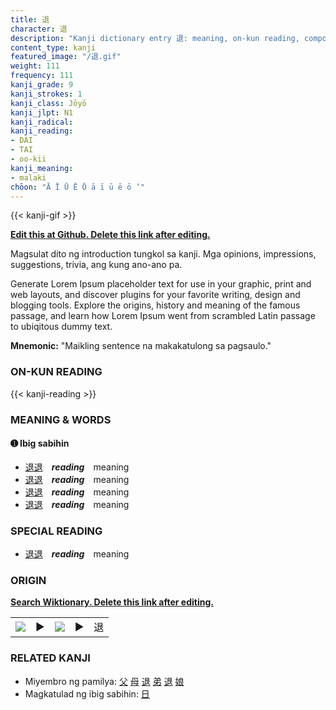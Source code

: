 ```yaml
---
title: 退
character: 退
description: "Kanji dictionary entry 退: meaning, on-kun reading, compounds, origin, related kanji"
content_type: kanji
featured_image: "/退.gif"
weight: 111
frequency: 111
kanji_grade: 9
kanji_strokes: 1
kanji_class: Jōyō
kanji_jlpt: N1
kanji_radical: 
kanji_reading: 
- DAI
- TAI
- oo-kii
kanji_meaning:
- malaki
chōon: "Ā Ī Ū Ē Ō ā ī ū ē ō ’"
---
```

[//]: # (Don't edit the line below. Kanji animated GIF code is automatically generated.)
{{< kanji-gif >}}

[//]: # (Edit below this line.)

**[Edit this at Github. Delete this link after editing.](https://github.com/tim0g/tim/tree/main/content/kanji/退/index.md)**

Magsulat dito ng introduction tungkol sa kanji. Mga opinions, impressions, suggestions, trivia, ang kung ano-ano pa.

Generate Lorem Ipsum placeholder text for use in your graphic, print and web layouts, and discover plugins for your favorite writing, design and blogging tools. Explore the origins, history and meaning of the famous passage, and learn how Lorem Ipsum went from scrambled Latin passage to ubiqitous dummy text.
 
**Mnemonic:** "Maikling sentence na makakatulong sa pagsaulo."

### ON-KUN READING

[//]: # (Don't edit the line below. ON-KUN READING code is automatically generated.)
{{< kanji-reading >}}

### MEANING & WORDS

#### ➊ **Ibig sabihin**
  - [退](../退)[退](../退)　***reading***　meaning
  - [退](../退)[退](../退)　***reading***　meaning
  - [退](../退)[退](../退)　***reading***　meaning
  - [退](../退)[退](../退)　***reading***　meaning

### SPECIAL READING
  - [退](../退)[退](../退)　***reading***　meaning

### ORIGIN

**[Search Wiktionary. Delete this link after editing.](https://wiktionary.org/wiki/退)**
<table class="kanji-table"><tr><td>
<img src="60px-退-bronze.svg.png">
</td><td>▶</td><td>
<img src="60px-退-oracle.svg.png">
</td><td>▶</td>
<td class="kanji-origin">退</td>
</tr></table>

### RELATED KANJI
- Miyembro ng pamilya: [父](../父) [母](../母) [退](../退) [弟](../弟) [退](../退) [娘](../娘)
- Magkatulad ng ibig sabihin: [日](../日)

